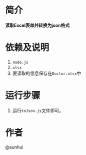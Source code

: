 # 简介
**读取Excel表单并转换为json格式**
# 依赖及说明
1. `node.js`
2. `xlsx` 
3. 要读取的信息保存在`Doctor.xlsx`中

# 运行步骤
1. 运行`toJson.js`文件即可。

# 作者
@sunhui

